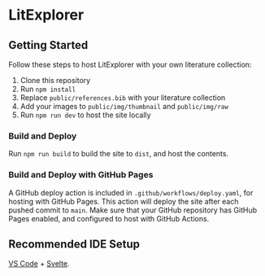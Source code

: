 # LitExplorer

## Getting Started

Follow these steps to host LitExplorer with your own literature collection:

1. Clone this repository
2. Run `npm install`
3. Replace `public/references.bib` with your literature collection
4. Add your images to `public/img/thumbnail` and `public/img/raw`
5. Run `npm run dev` to host the site locally

### Build and Deploy

Run `npm run build` to build the site to `dist`, and host the contents.

### Build and Deploy with GitHub Pages

A GitHub deploy action is included in `.github/workflows/deploy.yaml`, for hosting with GitHub Pages. This action will deploy the site after each pushed commit to `main`. Make sure that your GitHub repository has GitHub Pages enabled, and configured to host with GitHub Actions.

## Recommended IDE Setup

[VS Code](https://code.visualstudio.com/) + [Svelte](https://marketplace.visualstudio.com/items?itemName=svelte.svelte-vscode).
